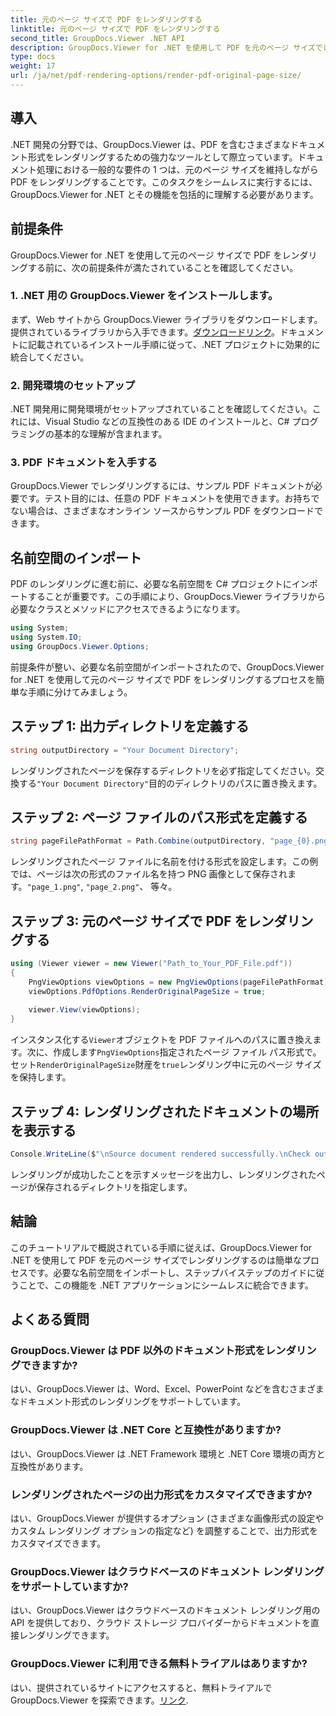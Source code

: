 ```yaml
---
title: 元のページ サイズで PDF をレンダリングする
linktitle: 元のページ サイズで PDF をレンダリングする
second_title: GroupDocs.Viewer .NET API
description: GroupDocs.Viewer for .NET を使用して PDF を元のページ サイズでレンダリングする方法を学びます。ステップバイステップのガイドに従って、この機能をシームレスに統合してください。
type: docs
weight: 17
url: /ja/net/pdf-rendering-options/render-pdf-original-page-size/
---
```

## 導入
.NET 開発の分野では、GroupDocs.Viewer は、PDF を含むさまざまなドキュメント形式をレンダリングするための強力なツールとして際立っています。ドキュメント処理における一般的な要件の 1 つは、元のページ サイズを維持しながら PDF をレンダリングすることです。このタスクをシームレスに実行するには、GroupDocs.Viewer for .NET とその機能を包括的に理解する必要があります。
## 前提条件
GroupDocs.Viewer for .NET を使用して元のページ サイズで PDF をレンダリングする前に、次の前提条件が満たされていることを確認してください。
### 1. .NET 用の GroupDocs.Viewer をインストールします。
まず、Web サイトから GroupDocs.Viewer ライブラリをダウンロードします。提供されているライブラリから入手できます。[ダウンロードリンク](https://releases.groupdocs.com/viewer/net/)。ドキュメントに記載されているインストール手順に従って、.NET プロジェクトに効果的に統合してください。
### 2. 開発環境のセットアップ
.NET 開発用に開発環境がセットアップされていることを確認してください。これには、Visual Studio などの互換性のある IDE のインストールと、C# プログラミングの基本的な理解が含まれます。
### 3. PDF ドキュメントを入手する
GroupDocs.Viewer でレンダリングするには、サンプル PDF ドキュメントが必要です。テスト目的には、任意の PDF ドキュメントを使用できます。お持ちでない場合は、さまざまなオンライン ソースからサンプル PDF をダウンロードできます。

## 名前空間のインポート
PDF のレンダリングに進む前に、必要な名前空間を C# プロジェクトにインポートすることが重要です。この手順により、GroupDocs.Viewer ライブラリから必要なクラスとメソッドにアクセスできるようになります。

```csharp
using System;
using System.IO;
using GroupDocs.Viewer.Options;
```

前提条件が整い、必要な名前空間がインポートされたので、GroupDocs.Viewer for .NET を使用して元のページ サイズで PDF をレンダリングするプロセスを簡単な手順に分けてみましょう。
## ステップ 1: 出力ディレクトリを定義する
```csharp
string outputDirectory = "Your Document Directory";
```
レンダリングされたページを保存するディレクトリを必ず指定してください。交換する`"Your Document Directory"`目的のディレクトリのパスに置き換えます。
## ステップ 2: ページ ファイルのパス形式を定義する
```csharp
string pageFilePathFormat = Path.Combine(outputDirectory, "page_{0}.png");
```
レンダリングされたページ ファイルに名前を付ける形式を設定します。この例では、ページは次の形式のファイル名を持つ PNG 画像として保存されます。`"page_1.png"`, `"page_2.png"`、 等々。
## ステップ 3: 元のページ サイズで PDF をレンダリングする
```csharp
using (Viewer viewer = new Viewer("Path_to_Your_PDF_File.pdf"))
{
    PngViewOptions viewOptions = new PngViewOptions(pageFilePathFormat);
    viewOptions.PdfOptions.RenderOriginalPageSize = true;
    
    viewer.View(viewOptions);
}
```
インスタンス化する`Viewer`オブジェクトを PDF ファイルへのパスに置き換えます。次に、作成します`PngViewOptions`指定されたページ ファイル パス形式で。セット`RenderOriginalPageSize`財産を`true`レンダリング中に元のページ サイズを保持します。
## ステップ 4: レンダリングされたドキュメントの場所を表示する
```csharp
Console.WriteLine($"\nSource document rendered successfully.\nCheck output in {outputDirectory}.");
```
レンダリングが成功したことを示すメッセージを出力し、レンダリングされたページが保存されるディレクトリを指定します。

## 結論
このチュートリアルで概説されている手順に従えば、GroupDocs.Viewer for .NET を使用して PDF を元のページ サイズでレンダリングするのは簡単なプロセスです。必要な名前空間をインポートし、ステップバイステップのガイドに従うことで、この機能を .NET アプリケーションにシームレスに統合できます。
## よくある質問
### GroupDocs.Viewer は PDF 以外のドキュメント形式をレンダリングできますか?
はい、GroupDocs.Viewer は、Word、Excel、PowerPoint などを含むさまざまなドキュメント形式のレンダリングをサポートしています。
### GroupDocs.Viewer は .NET Core と互換性がありますか?
はい、GroupDocs.Viewer は .NET Framework 環境と .NET Core 環境の両方と互換性があります。
### レンダリングされたページの出力形式をカスタマイズできますか?
はい、GroupDocs.Viewer が提供するオプション (さまざまな画像形式の設定やカスタム レンダリング オプションの指定など) を調整することで、出力形式をカスタマイズできます。
### GroupDocs.Viewer はクラウドベースのドキュメント レンダリングをサポートしていますか?
はい、GroupDocs.Viewer はクラウドベースのドキュメント レンダリング用の API を提供しており、クラウド ストレージ プロバイダーからドキュメントを直接レンダリングできます。
### GroupDocs.Viewer に利用できる無料トライアルはありますか?
はい、提供されているサイトにアクセスすると、無料トライアルで GroupDocs.Viewer を探索できます。[リンク](https://releases.groupdocs.com/).